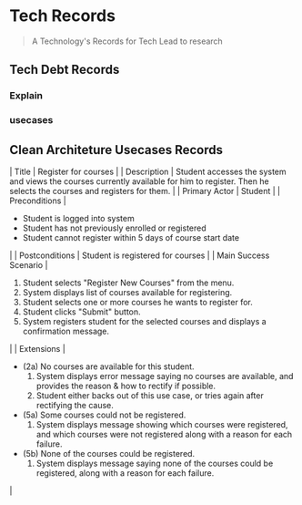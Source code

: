 # Tech Records

> A Technology's Records for Tech Lead to research


## Tech Debt Records

### Explain


### usecases


## Clean Architeture Usecases Records

| Title | Register for courses |
| Description | Student accesses the system and views the courses currently available for him to register. Then he selects the courses and registers for them. |
| Primary Actor | Student |
| Preconditions | 

*   Student is logged into system
*   Student has not previously enrolled or registered
*   Student cannot register within 5 days of course start date

 |
| Postconditions | Student is registered for courses |
| Main Success Scenario | 

1.  Student selects "Register New Courses" from the menu.
2.  System displays list of courses available for registering.
3.  Student selects one or more courses he wants to register for.
4.  Student clicks "Submit" button.
5.  System registers student for the selected courses and displays a confirmation message.

 |
| Extensions | 

*   (2a) No courses are available for this student.
    1.  System displays error message saying no courses are available, and provides the reason & how to rectify if possible.
    2.  Student either backs out of this use case, or tries again after rectifying the cause.
*   (5a) Some courses could not be registered.
    1.  System displays message showing which courses were registered, and which courses were not registered along with a reason for each failure.
*   (5b) None of the courses could be registered.
    1.  System displays message saying none of the courses could be registered, along with a reason for each failure.

 |